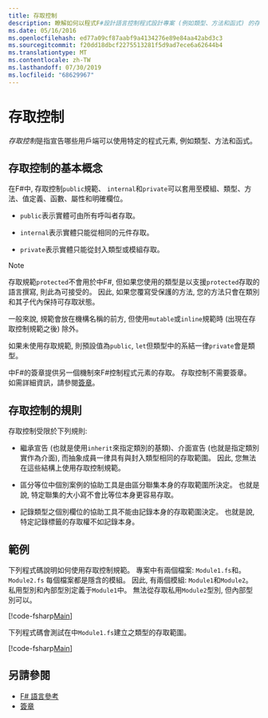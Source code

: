 ```yaml
---
title: 存取控制
description: 瞭解如何以程式F#設計語言控制程式設計專案 (例如類型、方法和函式) 的存取。
ms.date: 05/16/2016
ms.openlocfilehash: ed77a09cf87aabf9a4134276e89e84aa42abd3c3
ms.sourcegitcommit: f20dd18dbcf2275513281f5d9ad7ece6a62644b4
ms.translationtype: MT
ms.contentlocale: zh-TW
ms.lasthandoff: 07/30/2019
ms.locfileid: "68629967"
---
```

# <a name="access-control"></a>存取控制

*存取控制*是指宣告哪些用戶端可以使用特定的程式元素, 例如類型、方法和函式。

## <a name="basics-of-access-control"></a>存取控制的基本概念

在F#中, 存取控制`public`規範、 `internal`和`private`可以套用至模組、類型、方法、值定義、函數、屬性和明確欄位。

- `public`表示實體可由所有呼叫者存取。

- `internal`表示實體只能從相同的元件存取。

- `private`表示實體只能從封入類型或模組存取。

> [!NOTE]
> 存取規範`protected`不會用於中F#, 但如果您使用的類型是以支援`protected`存取的語言撰寫, 則此為可接受的。 因此, 如果您覆寫受保護的方法, 您的方法只會在類別和其子代內保持可存取狀態。

一般來說, 規範會放在機構名稱的前方, 但使用`mutable`或`inline`規範時 (出現在存取控制規範之後) 除外。

如果未使用存取規範, 則預設值為`public`, `let`但類型中的系結一律`private`會是類型。

中F#的簽章提供另一個機制來F#控制程式元素的存取。 存取控制不需要簽章。 如需詳細資訊，請參閱[簽章](signatures.md)。

## <a name="rules-for-access-control"></a>存取控制的規則

存取控制受限於下列規則:

- 繼承宣告 (也就是使用`inherit`來指定類別的基類)、介面宣告 (也就是指定類別實作為介面), 而抽象成員一律具有與封入類型相同的存取範圍。 因此, 您無法在這些結構上使用存取控制規範。

- 區分等位中個別案例的協助工具是由區分聯集本身的存取範圍所決定。 也就是說, 特定聯集的大小寫不會比等位本身更容易存取。

- 記錄類型之個別欄位的協助工具不能由記錄本身的存取範圍決定。 也就是說, 特定記錄標籤的存取權不如記錄本身。

## <a name="example"></a>範例

下列程式碼說明如何使用存取控制規範。 專案中有兩個檔案: `Module1.fs`和。 `Module2.fs` 每個檔案都是隱含的模組。 因此, 有兩個模組: `Module1`和`Module2`。 私用型別和內部型別定義于`Module1`中。 無法從存取私用`Module2`型別, 但內部型別可以。

[!code-fsharp[Main](~/samples/snippets/fsharp/access-control/snippet1.fs)]

下列程式碼會測試在中`Module1.fs`建立之類型的存取範圍。

[!code-fsharp[Main](~/samples/snippets/fsharp/access-control/snippet2.fs)]

## <a name="see-also"></a>另請參閱

- [F# 語言參考](index.md)
- [簽章](signatures.md)
